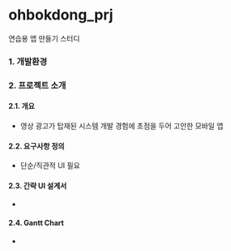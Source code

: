 # ohbokdong_prj
연습용 앱 만들기 스터디

### 1. 개발환경


### 2. 프로젝트 소개
#### 2.1. 개요
- 영상 광고가 탑재된 시스템 개발 경험에 초점을 두어 고안한 모바일 앱
#### 2.2. 요구사항 정의
- 단순/직관적 UI 필요
#### 2.3. 간략 UI 설계서
- 
#### 2.4. Gantt Chart
- 
